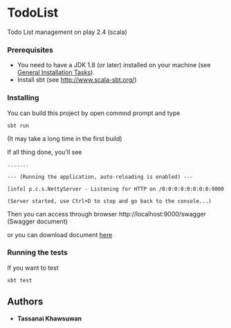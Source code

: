 # TodoList

Todo List management on play 2.4 (scala)

### Prerequisites

* You need to have a JDK 1.8 (or later) installed on your machine (see [General Installation Tasks](https://www.playframework.com/documentation/2.4.x/Installing)).
* Install sbt (see http://www.scala-sbt.org/)

### Installing
You can build this project by open commnd prompt and type 
```
sbt run
```
(It may take a long time in the first build)

If all thing done, you'll see

```
.......

--- (Running the application, auto-reloading is enabled) ---

[info] p.c.s.NettyServer - Listening for HTTP on /0:0:0:0:0:0:0:0:9000

(Server started, use Ctrl+D to stop and go back to the console...)
```
Then you can access through browser http://localhost:9000/swagger (Swagger document)

or you can download document [here](http://128.199.111.214/doc.html)

### Running the tests
If you want to test
```
sbt test
```
## Authors

* **Tassanai Khawsuwan**
